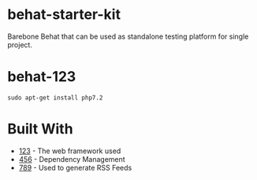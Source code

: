 # behat-starter-kit
Barebone Behat that can be used as standalone testing platform for single project.
# behat-123
```
sudo apt-get install php7.2
```
# Built With

* [123](http://www.dropwizard.io/1.0.2/docs/) - The web framework used
* [456](https://maven.apache.org/) - Dependency Management
* [789](https://rometools.github.io/rome/) - Used to generate RSS Feeds
